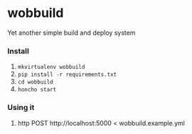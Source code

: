 # wobbuild
Yet another simple build and deploy system


### Install

1. `mkvirtualenv wobbuild`
2. `pip install -r requirements.txt`
3. `cd wobbuild`
4. `honcho start`


### Using it


1. http POST http://localhost:5000 < wobbuild.example.yml
